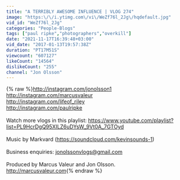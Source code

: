 ```yaml
---
title: "A TERRIBLY AWESOME INFLUENCE | VLOG 274"
image: "https:\/\/i.ytimg.com\/vi\/WeZf76l_2Jg\/hqdefault.jpg"
vid_id: "WeZf76l_2Jg"
categories: "People-Blogs"
tags: ["paul ripke","photographers","overkill"]
date: "2021-11-17T16:39:48+03:00"
vid_date: "2017-01-13T19:57:38Z"
duration: "PT17M51S"
viewcount: "607127"
likeCount: "14564"
dislikeCount: "255"
channel: "Jon Olsson"
---
```

{% raw %}<a rel="nofollow" target="blank" href="http://instagram.com/jonolsson1">http://instagram.com/jonolsson1</a><br /><a rel="nofollow" target="blank" href="http://instagram.com/marcusvaleur">http://instagram.com/marcusvaleur</a><br /><a rel="nofollow" target="blank" href="http://instagram.com/lifeof_riley">http://instagram.com/lifeof_riley</a><br /><a rel="nofollow" target="blank" href="http://instagram.com/paulripke">http://instagram.com/paulripke</a><br /><br />Watch more vlogs in this playlist: <a rel="nofollow" target="blank" href="https://www.youtube.com/playlist?list=PL9HcrDgQ95XILZ6uDYsW_9Vt0A_7GTOyd">https://www.youtube.com/playlist?list=PL9HcrDgQ95XILZ6uDYsW_9Vt0A_7GTOyd</a><br /><br />Music by Markvard (<a rel="nofollow" target="blank" href="https://soundcloud.com/kevinsounds-1)">https://soundcloud.com/kevinsounds-1)</a><br /><br />Business enquiries: jonolssonvlogs@gmail.com<br /><br />Produced by Marcus Valeur and Jon Olsson. <br /><a rel="nofollow" target="blank" href="http://marcusvaleur.com">http://marcusvaleur.com</a>{% endraw %}
